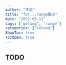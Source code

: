```yaml
---
author: "李昌"
title: "for...range要点"
date: "2022-03-12"
tags: ["golang", "range"]
categories: ["Golang"]
ShowToc: true
TocOpen: true
---
```


## TODO